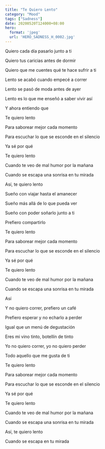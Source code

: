 ```yaml
---
title: "Te Quiero Lento"
category: "Mood"
tags: ["Sadness"]
date: 20200520T124000+08:00
hero:
  format: 'jpeg'
  url: 'HERO_SADNESS_H_0002.jpg'
---
```

Quiero cada día pasarlo junto a ti

Quiero tus caricias antes de dormir

Quiero que me cuentes qué te hace sufrir a ti

Lento se acabó cuando empecé a correr

Lento se pasó de moda antes de ayer

Lento es lo que me enseñó a saber vivir así

Y ahora entiendo que

Te quiero lento

Para saborear mejor cada momento

Para escuchar lo que se esconde en el silencio

Ya sé por qué

Te quiero lento

Cuando te veo de mal humor por la mañana

Cuando se escapa una sonrisa en tu mirada

Así, te quiero lento

Sueño con viajar hasta el amanecer

Sueño más allá de lo que pueda ver

Sueño con poder soñarlo junto a ti

Prefiero compartirlo

Te quiero lento

Para saborear mejor cada momento

Para escuchar lo que se esconde en el silencio

Ya sé por qué

Te quiero lento

Cuando te veo de mal humor por la mañana

Cuando se escapa una sonrisa en tu mirada

Así

Y no quiero correr, prefiero un café

Prefiero esperar y no echarlo a perder

Igual que un menú de degustación

Eres mi vino tinto, botellín de tinto

Yo no quiero correr, yo no quiero perder

Todo aquello que me gusta de ti

Te quiero lento

Para saborear mejor cada momento

Para escuchar lo que se esconde en el silencio

Ya sé por qué

Te quiero lento

Cuando te veo de mal humor por la mañana

Cuando se escapa una sonrisa en tu mirada

Así, te quiero lento

Cuando se escapa en tu mirada
